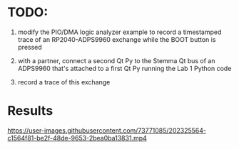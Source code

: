 # TODO:

1. modify the PIO/DMA logic analyzer example to record a timestamped trace of an RP2040-ADPS9960 exchange while the BOOT button is pressed

2. with a partner, connect a second Qt Py to the Stemma Qt bus of an ADPS9960 that's attached to a first Qt Py running the Lab 1 Python code

3. record a trace of this exchange


# Results 

https://user-images.githubusercontent.com/73771085/202325564-c1564f81-be2f-48de-9653-2bea0ba13831.mp4

